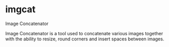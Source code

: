 # imgcat
Image Concatenator

Image Concatenator is a tool used to concatenate various images together with the ability to resize, round corners and insert spaces between images.
